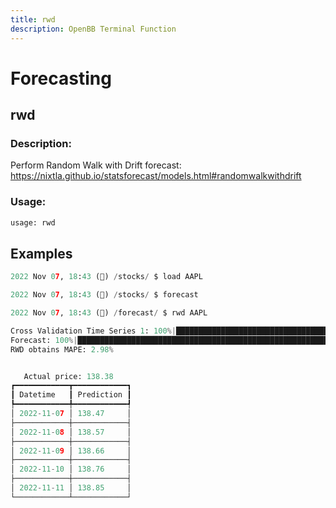 ```yaml
---
title: rwd
description: OpenBB Terminal Function
---
```


# Forecasting

## rwd

### Description: 

Perform Random Walk with Drift forecast: https://nixtla.github.io/statsforecast/models.html#randomwalkwithdrift

### Usage: 
```python
usage: rwd
```



## Examples

```python
2022 Nov 07, 18:43 (🦋) /stocks/ $ load AAPL

2022 Nov 07, 18:43 (🦋) /stocks/ $ forecast

2022 Nov 07, 18:43 (🦋) /forecast/ $ rwd AAPL

Cross Validation Time Series 1: 100%|█████████████████████████████████████████████████████████████████████████████████████████████████████████████████████████████████████| 115/115 [00:0200:00, 49.97it/s]
Forecast: 100%|████████████████████████████████████████████████████████████████████████████████████████████████████████████████████████████████████████████████████████████| 1/1 [00:0000:00, 15887.52it/s]
RWD obtains MAPE: 2.98% 


   Actual price: 138.38    
┏━━━━━━━━━━━━┳━━━━━━━━━━━━┓
┃ Datetime   ┃ Prediction ┃
┡━━━━━━━━━━━━╇━━━━━━━━━━━━┩
│ 2022-11-07 │ 138.47     │
├────────────┼────────────┤
│ 2022-11-08 │ 138.57     │
├────────────┼────────────┤
│ 2022-11-09 │ 138.66     │
├────────────┼────────────┤
│ 2022-11-10 │ 138.76     │
├────────────┼────────────┤
│ 2022-11-11 │ 138.85     │
└────────────┴────────────┘
```

